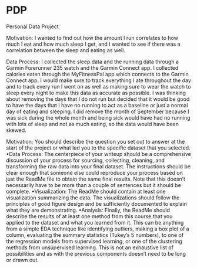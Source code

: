 # PDP
Personal Data Project

Motivation: I wanted to find out how the amount I run correlates to how much I eat and how much sleep I get, and I wanted to see if there was a correlation between the sleep and eating as well.

Data Process:  I collected the sleep data and the running data through a Garmin Forerunner 235 watch and the Garmin Connect app.  I collected calories eaten through the MyFitnessPal app which connects to the Garmin Connect app.  I would make sure to track everything I ate throughout the day and to track every run I went on as well as making sure to wear the watch to sleep every night to make this data as accurate as possible.  I was thinking about removing the days that I do not run but decided that it would be good to have the days that I have no running to act as a baseline or just a normal day of eating and sleeping.  I did remove the month of September because I was sick during the whole month and being sick would have had no running with lots of sleep and not as much eating, so the data would have been skewed.










Motivation: You should describe the question you set out to answer at the start of the project or
what led you to the specific dataset that you selected.
•Data Process: The centerpiece of your writeup should be a comprehensive discussion of your
process for sourcing, collecting, cleaning, and transforming the raw data into your final dataset. The
instructions should be clear enough that someone else could reproduce your process based on just the
ReadMe file to obtain the same final results. Note that this doesn’t necessarily have to be more than
a couple of sentences but it should be complete.
•Visualization: The ReadMe should contain at least one visualization summarizing the data. The
visualizations should follow the principles of good figure design and be sufficiently documented to
explain what they are demonstrating.
•Analysis: Finally, the ReadMe should describe the results of at least one method from this course
that you applied to the dataset and what you learned from it. This can be anything from a simple EDA
technique like identifying outliers, making a box plot of a column, evaluating the summary statistics
(Tukey’s 5 numbers), to one of the regression models from supervised learning, or one of the clustering
methods from unsupervised learning. This is not an exhaustive list of possibilities and as with the
previous components doesn’t need to be long or drawn out.
